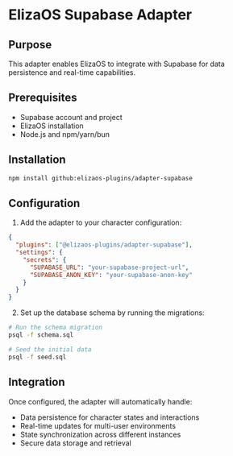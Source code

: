 # ElizaOS Supabase Adapter

## Purpose
This adapter enables ElizaOS to integrate with Supabase for data persistence and real-time capabilities.

## Prerequisites
- Supabase account and project
- ElizaOS installation
- Node.js and npm/yarn/bun

## Installation
```bash
npm install github:elizaos-plugins/adapter-supabase
```

## Configuration
1. Add the adapter to your character configuration:

```json
{
  "plugins": ["@elizaos-plugins/adapter-supabase"],
  "settings": {
    "secrets": {
      "SUPABASE_URL": "your-supabase-project-url",
      "SUPABASE_ANON_KEY": "your-supabase-anon-key"
    }
  }
}
```

2. Set up the database schema by running the migrations:
```bash
# Run the schema migration
psql -f schema.sql

# Seed the initial data
psql -f seed.sql
```

## Integration
Once configured, the adapter will automatically handle:
- Data persistence for character states and interactions
- Real-time updates for multi-user environments
- State synchronization across different instances
- Secure data storage and retrieval
